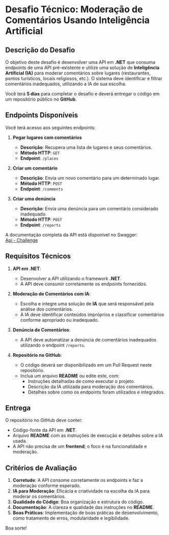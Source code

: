 # Desafio Técnico: Moderação de Comentários Usando Inteligência Artificial
 
## Descrição do Desafio
 
O objetivo deste desafio é desenvolver uma API em **.NET** que consuma endpoints de uma API pré-existente e utilize uma solução de **Inteligência Artificial (IA)** para moderar comentários sobre lugares (restaurantes, pontos turísticos, locais religiosos, etc.). O sistema deve identificar e filtrar comentários inadequados, utilizando a IA de sua escolha.
 
Você terá **5 dias** para completar o desafio e deverá entregar o código em um repositório público no **GitHub**.
 
## Endpoints Disponíveis
 
Você terá acesso aos seguintes endpoints:
 
1. **Pegar lugares com comentários**  
   - **Descrição**: Recupera uma lista de lugares e seus comentários.
   - **Método HTTP**: `GET`
   - **Endpoint**: `/places`
 
2. **Criar um comentário**  
   - **Descrição**: Envia um novo comentário para um determinado lugar.
   - **Método HTTP**: `POST`
   - **Endpoint**: `/comments`
 
3. **Criar uma denúncia**  
   - **Descrição**: Envia uma denúncia para um comentário considerado inadequado.
   - **Método HTTP**: `POST`
   - **Endpoint**: `/reports`
 
A documentação completa da API está disponível no Swagger:  
[Api - Challenge](https://go-tour-bahia.onrender.com/swagger)
 
## Requisitos Técnicos
 
1. **API em .NET**:
   - Desenvolver a API utilizando o framework **.NET**.
   - A API deve consumir corretamente os endpoints fornecidos.
 
2. **Moderação de Comentários com IA**:
   - Escolha e integre uma solução de **IA** que será responsável pela análise dos comentários.
   - A IA deve identificar conteúdos impróprios e classificar comentários conforme apropriado ou inadequado.
 
3. **Denúncia de Comentários**:
   - A API deve automatizar a denúncia de comentários inadequados utilizando o endpoint `/reports`.
 
4. **Repositório no GitHub**:
   - O código deverá ser disponibilizado em um Pull Request neste repositório.
   - Inclua um arquivo **README** ou edite este, com:
     - Instruções detalhadas de como executar o projeto.
     - Descrição da IA utilizada para moderação dos comentários.
     - Detalhes sobre como os endpoints foram utilizados e integrados.
 
## Entrega
 
O repositório no GitHub deve conter:
- Código-fonte da API em **.NET**.
- Arquivo **README** com as instruções de execução e detalhes sobre a IA usada.
- A API não precisa de um **frontend**; o foco é na funcionalidade e moderação.
 
## Critérios de Avaliação
 
1. **Corretude**: A API consome corretamente os endpoints e faz a moderação conforme esperado.
2. **IA para Moderação**: Eficácia e criatividade na escolha da IA para moderar os comentários.
3. **Qualidade do Código**: Boa organização e estrutura do código.
4. **Documentação**: A clareza e qualidade das instruções no **README**.
5. **Boas Práticas**: Implementação de boas práticas de desenvolvimento, como tratamento de erros, modularidade e legibilidade.
 
Boa sorte!
